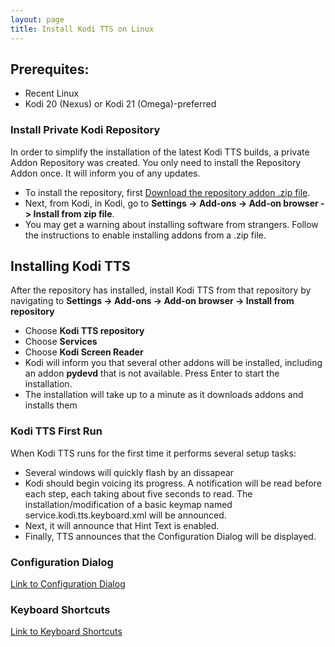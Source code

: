 ```yaml
---
layout: page
title: Install Kodi TTS on Linux
---
```

<meta http-equiv='Content-Type' content='text/html; charset=utf-8' />

## Prerequites:

  * Recent Linux
  * Kodi 20 (Nexus) or Kodi 21 (Omega)-preferred

### Install Private Kodi Repository

In order to simplify the installation of the latest Kodi TTS builds, a private Addon
Repository was created. You only need to install the Repository Addon once. It will
inform you of any updates.

  * To install the repository, first [Download the repository addon .zip file](https://feuerbacher.us/repo/repo/zips/repo.fbacher/repo.fbacher-1.0.0.zip).
  * Next, from Kodi, in Kodi, go to **Settings -> Add-ons -> Add-on browser -> Install from zip file**.
  * You may get a warning about installing software from strangers. Follow the instructions to
    enable installing addons from a .zip file.

## Installing Kodi TTS

After the repository has installed, install Kodi TTS from that repository by navigating 
to **Settings -> Add-ons -> Add-on browser -> Install from repository** 
  * Choose **Kodi TTS repository**
  * Choose **Services**
  * Choose **Kodi Screen Reader**
  * Kodi will inform you that several other addons will be installed, including an addon
    **pydevd** that is not available. Press Enter to start the installation.
  * The installation will take up to a minute as it downloads addons and installs them

### Kodi TTS First Run

When Kodi TTS runs for the first time it performs several setup tasks:

  * Several windows will quickly flash by an dissapear
  * Kodi should begin voicing its progress. A notification will be read before each step, each
    taking about five seconds to read. The installation/modification of a basic keymap named
    service.kodi.tts.keyboard.xml will be announced.
  * Next, it will announce that Hint Text is enabled.
  * Finally, TTS announces that the Configuration Dialog will be displayed.

### Configuration Dialog

[Link to Configuration Dialog](https://feuerbacher.us/repo/CONFIG_DIALOG.html)

### Keyboard Shortcuts

[Link to Keyboard Shortcuts](https://feuerbacher.us/repo/KEYBOARD_SHORTCUTS.html)
